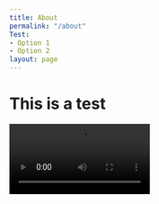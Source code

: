 ```yaml
---
title: About
permalink: "/about"
Test:
- Option 1
- Option 2
layout: page
---
```


# This is a test

<video controls width="250">
    <source src="/testuser.github.io/uploads/Wellbeing_2.mp4" type="video/mp4">
</video>
